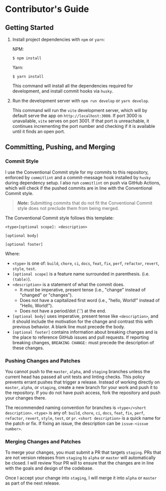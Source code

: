 # Contributor's Guide

## Getting Started

 1. Install project dependencies with `npm` or `yarn`:

    NPM:
    ```shell
    $ npm install
    ```

    Yarn:
    ```shell
    $ yarn install
    ```
    
    This command will install all the dependencies required for development, and
    install commit hooks via `husky`.
    
 1. Run the development server with `npm run develop` or `yarn develop`.

    This command will run the `vite` development server, which will by default
    serve the app on `http://localhost:3000`. If port 3000 is unavailable,
    `vite` serves on port 3001. If that port is unreachable, it continues
    incrementing the port number and checking if it is available until it finds
    an open port.

## Committing, Pushing, and Merging

### Commit Style

I use the Conventional Commit style for my commits to this repository, enforced
by `commitlint` and a commit-message hook installed by `husky` during dependency
setup. I also run `commitlint` on push via GitHub Actions, which will check
if the pushed commits are in line with the Conventional Commit style.

> ***Note:*** Submitting commits that do not fit the Conventional Commit style
> does not preclude them from being merged.

The Conventional Commit style follows this template:

```
<type>[optional scope]: <description>

[optional body]

[optional footer]
```

Where:
 *  `<type>` is one of: `build`, `chore`, `ci`, `docs`, `feat`, `fix`, `perf`,
    `refactor`, `revert`, `style`, `test`.
 *  `[optional scope]` is a feature name surrounded in parenthesis. (i.e.
    `(table)`).
 *  `<description>` is a statement of what the commit does.
     *  It _must_ be imperative, present tense (i.e., "change" instead of
        "changed" or "changes").
     *  Does not have a capitalized first word (i.e., "hello, World!" instead of
        "Hello, World!").
     *  Does not have a period/dot ('.') at the end.
 *  `[optional body]` uses imperative, present tense like `<description>`, and it
    should include the motivation for the change and contrast this with previous
    behavior. A blank line must precede the body.
 *  `[optional footer]` contains information about breaking changes and is the
    place to reference GitHub issues and pull requests. If reporting breaking
    changes, `BREAKING CHANGE:` must precede the description of these changes.

### Pushing Changes and Patches

You cannot push to the `master`, `alpha`, and `staging` branches unless the
current head has passed all unit tests and linting checks. This policy prevents
errant pushes that trigger a release. Instead of working directly on `master`,
`alpha`, or `staging`, create a new branch for your work and push it to the
repository.  If you do not have push access, fork the repository and push your
changes there.

The recommended naming convention for branches is `<type>/<short description>`.
`<type>` is any of: `build`, `chore`, `ci`, `docs`, `feat`, `fix`, `perf`,
`refactor`, `revert`, `style`, `test`, or `pr`. `<short description>` is a quick
name for the patch or fix. If fixing an issue, the description can be
`issue-<issue number>`.

### Merging Changes and Patches

To merge your changes, you must submit a PR that targets `staging`. PRs that are
not version releases from `staging` to `alpha` or `master` will automatically be
closed. I will review Your PR will to ensure that the changes are in line with
the goals and design of the codebase.

Once I accept your change into `staging`, I will merge it into `alpha` or
`master` as part of the next release.